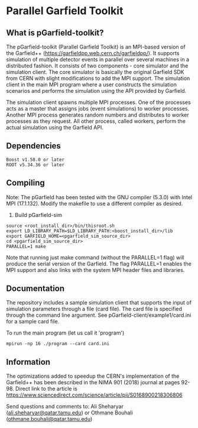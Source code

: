# Parallel Garfield Toolkit

## What is pGarfield-toolkit?
The pGarfield-toolkit (Parallel Garfield Toolkit) is an MPI-based version of the Garfield++ (https://garfieldpp.web.cern.ch/garfieldpp/). It supports simulation of multiple detector events in parallel over several machines in a distributed fashion. It consists of two components - core simulator and the simulation client. The core simulator is basically the original Garfield SDK from CERN with slight modifications to add the MPI support. The simulation client in the main MPI program where a user constructs the simulation scenarios and performs the simulation using the API provided by Garfield. 

The simulation client spawns multiple MPI processes. One of the processes acts as a master that assigns jobs (event simulations) to worker processes. Another MPI process generates random numbers and distributes to worker processes as they request. All other process, called workers, perform the actual simulation using the Garfield API.

## Dependencies
```
Boost v1.58.0 or later
ROOT v5.34.36 or later
```

## Compiling
Note: The pGarfield has been tested with the GNU compiler (5.3.0) with Intel MPI (17.1.132). Modify the makefile to use a different compiler as desired.

1) Build pGarfield-sim
```
source <root_install_dir>/bin/thisroot.sh
export LD_LIBRARY_PATH=$LD_LIBRARY_PATH:<boost_install_dir>/lib
export GARFIELD_HOME=<pgarfield_sim_source_dir>
cd <pgarfield_sim_source_dir>
PARALLEL=1 make
```

Note that running just make command (without the PARALLEL=1 flag) will produce the serial version of the Garfield. The flag PARALLEL=1 enables the MPI support and also links with the system MPI header files and libraries.


## Documentation
The repository includes a sample simulation client that supports the input of simulation parameters through a file (card file). The card file is specified through the command line argument. See pGarfield-client/example1/card.ini for a sample card file. 

To run the main program (let us call it 'program')
```
mpirun -np 16 ./program --card card.ini
```

## Information
The optimizations added to speedup the CERN's implementation of the Garfield++ has been described in the NIMA 901 (2018) journal at pages 92-98. Direct link to the article is https://www.sciencedirect.com/science/article/pii/S0168900218306806

Send questions and comments to: Ali Sheharyar (ali.sheharyar@qatar.tamu.edu) or Othmane Bouhali (othmane.bouhali@qatar.tamu.edu)
